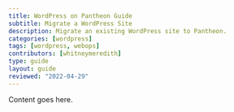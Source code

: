```yaml
---
title: WordPress on Pantheon Guide
subtitle: Migrate a WordPress Site
description: Migrate an existing WordPress site to Pantheon.
categories: [wordpress]
tags: [wordpress, webops]
contributors: [whitneymeredith]
type: guide
layout: guide
reviewed: "2022-04-29"
---
```


Content goes here.
